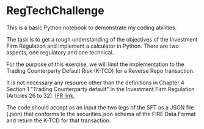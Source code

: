 # RegTechChallenge
This is a basic Python notebook to demonstrate my coding abilities.

The task is to get a rough understanding of the objectives of the Investment Firm Regulation and implement
a calculator in Python. There are two aspects, one regulatory and one technical.

For the purpose of this exercise, we will limit the implementation to the Trading Counterparty Default Risk
(K-TCD) for a Reverse Repo transaction.

It is not necessary any resource other than the definitions in Chapter 4 Section 1 "Trading Counterparty default" in the
Investment Firm Regulation (Articles 26 to 32). <a href="https://eur-lex.europa.eu/legal-content/EN/TXT/PDF/?uri=CELEX:32019R2033">IFR link.</a>

The code should accept as an input the two legs of the SFT as a JSON file (.json) that conforms to the
securities.json schema of the FIRE Data Format and return the K-TCD for that transaction.
